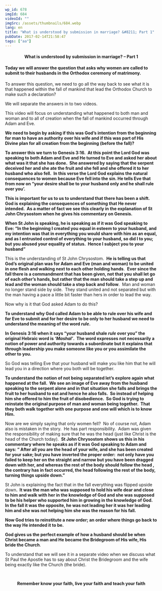 ```yaml
---
wp_id: 678
imgId: 684
videoId: ""
imgSrc: /assets/thumbnails/684.webp
lang: en
title: "What is understood by submission in marriage? &#8211; Part 1"
pubDate: 2017-02-14T21:58:47
tags: ["aa"]
---
```


<h4 style="text-align: center;">What is understood by submission in marriage? &#8211; Part 1</h4>
<h4 style="text-align: left;"><strong>Today we will answer the question that asks why women are called to submit to their husbands in the Orthodox ceremony of matrimony. </strong></h4>
<p>To answer this question, we need to go all the way back to see what it is that happened within the fall of mankind that lead the Orthodox Church to make such a declaration?</p>
<p>We will separate the answers in to two videos.</p>
<p>This video will focus on understanding what happened to both man and woman and to all of creation when the fall of mankind occurred through Adam and Eve.</p>
<p><strong>We need to begin by asking if this was God’s intention from the beginning for man to have an authority over his wife and if this was part of His Divine plan for all creation from the beginning (before the fall)?</strong></p>
<p><strong>To answer this we turn to Genesis 3:16.  At this point the Lord God was speaking to both Adam and Eve and He turned to Eve and asked her about what was it that she has done.  She answered by saying that the serpent deceived her and she ate the fruit and she fell and she offered it to her husband who also fell.  In this verse the Lord God explains the natural consequences to women because Eve fell into the sin. He tells Eve that from now on “your desire shall be to your husband only and he shall rule over you’.  </strong></p>
<p><strong>This is important for us to us to understand that there has been a shift.  God is explaining the consequences of something that He never intended.  As a matter of fact we see this clearly in the explanation of St John Chrysostom when he gives his commentary on Genesis.  </strong></p>
<p><strong>When St John is speaking, he is speaking as if it was God speaking to Eve: “In the beginning I created you equal in esteem to your husband, and my intention was that in everything you would share with him as an equal, and as I entrusted control of everything to your husband, so did I to you; but you abused your equality of status.  Hence I subject you to your husband”</strong></p>
<p>This is the understanding of St John Chrysostom.  <strong>He is telling us that God’s original plan was for Adam and Eve (man and woman) to be united in one flesh and walking next to each other holding hands</strong>.  <strong>Ever since the fall there is a commandment that has been given, not that you shall let go of each other’s hands, but rather that the man should take a step up and lead and the woman should take a step back and follow</strong>.  Man and woman no longer stand side by side.  They stand united and not separated but with the man having a pace a little bit faster than hers in order to lead the way.</p>
<p>Now why is it that God asked Adam to do this?</p>
<p><strong>To understand why God called Adam to be able to rule over his wife and for Eve to submit and for her desire to be only to her husband we need to understand the meaning of the word <em>rule</em>.  </strong></p>
<p><strong>In Genesis 3:16 when it says “your husband shale <em>rule</em> over you” the original Hebraic word is <em>‘Mashal’</em>.  The word expresses not necessarily a notion of power and authority towards a subordinate but it explains that through leadership you make someone like you or you assimilate the other to you. </strong></p>
<p>So God was telling Eve that your husband will make you like him that he will lead you in a direction where you both will be together.</p>
<p><strong>To understand the notion of not being separated let’s explore again what happened at the fall.  We see an image of Eve away from the husband speaking to the serpent alone and in that situation she falls and brings the fruit to her husband to eat and hence he also falls.  So instead of helping him she offered to him the fruit of disobedience.  So God is trying to reinstate the original purpose of man and woman being together.  That they both walk together with one purpose and one will which is to know Him.  </strong></p>
<p>Now are we simply saying that only women fell?  No of course not, Adam also is mistaken in the story.  He has part responsibility.  Adam was given the responsibility of making sure that he was the head (just like Christ is the head of the Church today).  <strong>St John Chrysostom shows us this in his commentary where he speaks as if it was God speaking to Adam and says: “ After all you are the head of your wife, and she has been created for your sake; but you have inverted the proper order:  not only have you failed to keep her on the straight and narrow but you have been dragged down with her, and whereas the rest of the body should follow the head , the contrary has in fact occurred, the head following the rest of the body, turning things upside down.”</strong></p>
<p>St John is explaining the fact that in the fall everything was flipped upside down<strong>.  It was the man who was supposed to hold his wife dear and close to him and walk with her in the knowledge of God and she was supposed to be his helper who supported him in growing in the knowledge of God.  In the fall it was the opposite, he was not leading her it was her leading him and she was not helping him she was the reason for his fall.  </strong></p>
<p><strong>Now God tries to reinstitute a new order; an order where things go back to the way He intended it to be.  </strong></p>
<p><strong>God gives us the perfect example of how a husband should be when Christ became a man and He became the Bridegroom of His wife, His bride the Church</strong>.</p>
<p>To understand that we will see it in a separate video when we discuss what St Paul the Apostle has to say about Christ the Bridegroom and the wife being exactly like the Church (the bride).</p>
<p>&nbsp;</p>
<p style="text-align: center;"><strong>Remember know your faith, live your faith and teach your faith</strong></p>
<p>&nbsp;</p>

